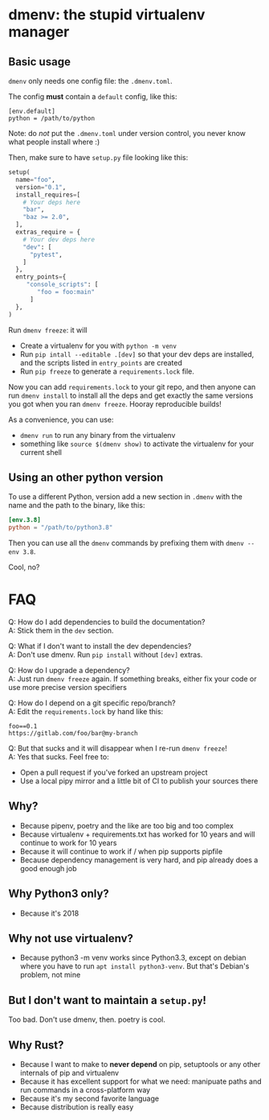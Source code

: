 # dmenv: the stupid virtualenv manager

## Basic usage


`dmenv` only needs one config file: the `.dmenv.toml`.

The config **must** contain a `default` config, like this:

```
[env.default]
python = /path/to/python
```

Note: do *not* put the `.dmenv.toml` under version control, you never know what people install where :)

Then, make sure to have `setup.py` file looking like this:

```python
setup(
  name="foo",
  version="0.1",
  install_requires=[
    # Your deps here
    "bar",
    "baz >= 2.0",
  ],
  extras_require = {
    # Your dev deps here
    "dev": [
      "pytest",
    ]
  },
  entry_points={
     "console_scripts": [
        "foo = foo:main"
      ]
  },
)
```

Run `dmenv freeze`: it will

* Create a virtualenv for you with `python -m venv`
* Run `pip intall --editable .[dev]` so that your dev deps are installed, and the scripts listed in `entry_points` are
  created
* Run `pip freeze` to generate a `requirements.lock` file.

Now you can add `requirements.lock` to your git repo, and then anyone can run `dmenv install` to install all the deps and get exactly the same versions you got when you ran `dmenv freeze`. Hooray reproducible builds!

As a convenience, you can use:

* `dmenv run` to run any binary from the virtualenv
* something like `source $(dmenv show)` to activate the virtualenv for your current shell

## Using an other python version

To use a different Python, version add a new section in `.dmenv` with the name and the path to the binary, like this:

```toml
[env.3.8]
python = "/path/to/python3.8"
```
Then you can use all the `dmenv` commands by prefixing them with `dmenv --env 3.8`.

Cool, no?



# FAQ

Q: How do I add dependencies to build the documentation?<br/>
A: Stick them in the `dev` section.

Q: What if I don't want to install the dev dependencies?<br/>
A: Don't use dmenv. Run `pip install` without `[dev]` extras.

Q: How do I upgrade a dependency?<br/>
A: Just run `dmenv freeze` again. If something breaks, either fix your code or use more precise version specifiers

Q: How do I depend on a git specific repo/branch?<br/>
A: Edit the `requirements.lock` by hand like this:

```
foo==0.1
https://gitlab.com/foo/bar@my-branch
```

Q: But that sucks and it will disappear when I re-run `dmenv freeze`! <br />
A: Yes that sucks. Feel free to:
  * Open a pull request if you've forked an upstream project
  * Use a local pipy mirror and a little bit of CI to publish your sources there



## Why?

* Because pipenv, poetry and the like are too big and too complex
* Because virtualenv + requirements.txt has worked for 10 years and will continue to work for 10 years
* Because it will continue to work if / when pip supports pipfile
* Because dependency management is very hard, and pip already does a good enough job

## Why Python3 only?

* Because it's 2018

## Why not use virtualenv?

* Because python3 -m venv works since Python3.3, except on debian where you have to run `apt install python3-venv`. But that's Debian's problem, not mine

## But I don't want to maintain a `setup.py`!

Too bad. Don't use dmenv, then. poetry is cool.

## Why Rust?

* Because I want to make to **never depend** on pip, setuptools or any other internals of pip and virtualenv
* Because it has excellent support for what we need: manipuate paths and run commands in a cross-platform way
* Because it's my second favorite language
* Because distribution is really easy
